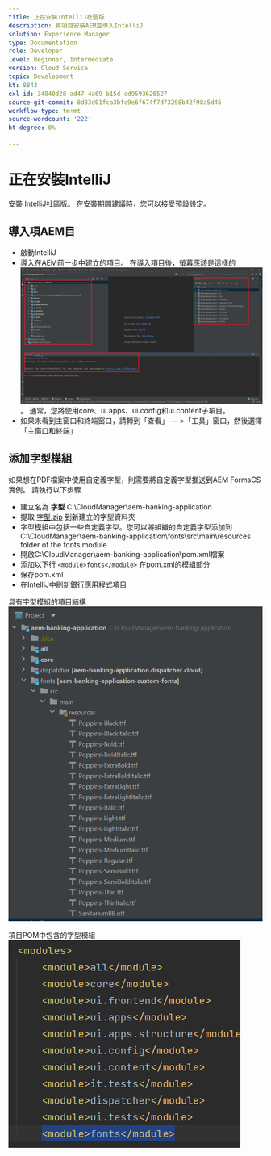 ```yaml
---
title: 正在安裝IntelliJ社區版
description: 將項目安裝AEM並導入IntelliJ
solution: Experience Manager
type: Documentation
role: Developer
level: Beginner, Intermediate
version: Cloud Service
topic: Development
kt: 8843
exl-id: 34840d28-ad47-4a69-b15d-cd9593626527
source-git-commit: 8d83d01fca3bfc9e6f674f7d73298b42f98a5d46
workflow-type: tm+mt
source-wordcount: '222'
ht-degree: 0%

---
```


# 正在安裝IntelliJ

安裝 [IntelliJ社區版](https://www.jetbrains.com/idea/download/#section=windows)。 在安裝期間建議時，您可以接受預設設定。

## 導入項AEM目

* 啟動IntelliJ
* 導入在AEM前一步中建立的項目。 在導入項目後，螢幕應該是這樣的 ![銀行應用](assets/aem-banking-app.png)。 通常，您將使用core、ui.apps、ui.config和ui.content子項目。
* 如果未看到主窗口和終端窗口，請轉到「查看」 — >「工具」窗口，然後選擇「主窗口和終端」

## 添加字型模組

如果想在PDF檔案中使用自定義字型，則需要將自定義字型推送到AEM FormsCS實例。 請執行以下步驟

* 建立名為 **字型** C:\CloudManager\aem-banking-application
* 提取 [字型.zip](assets/fonts.zip) 到新建立的字型資料夾
* 字型模組中包括一些自定義字型。您可以將組織的自定義字型添加到C:\CloudManager\aem-banking-application\fonts\src\main\resources folder of the fonts module
* 開啟C:\CloudManager\aem-banking-application\pom.xml檔案
* 添加以下行  ```<module>fonts</module>``` 在pom.xml的模組部分
* 保存pom.xml
* 在IntelliJ中刷新銀行應用程式項目

具有字型模組的項目結構
![字型模組](assets/fonts-module.png)

項目POM中包含的字型模組
![字型pom](assets/fonts-module-pom.png)
